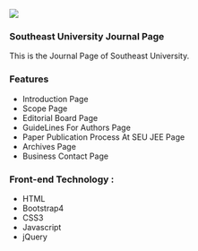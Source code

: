 ![](https://iili.io/FG9TkN.png)

### Southeast University Journal Page

This is the Journal Page of Southeast University.

### Features

- Introduction Page
- Scope Page
- Editorial Board Page
- GuideLines For Authors Page
- Paper Publication Process At SEU JEE Page
- Archives Page
- Business Contact Page

### Front-end Technology :

- HTML
- Bootstrap4
- CSS3
- Javascript
- jQuery

